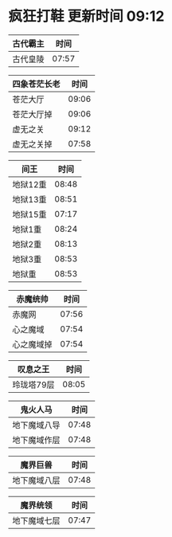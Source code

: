 # 疯狂打鞋 更新时间 09:12

| 古代霸主   | 时间    |
|--------|-------|
| 古代皇陵 | 07:57 |

| 四象苍茫长老   | 时间    |
|--------|-------|
| 苍茫大厅 | 09:06 |
| 苍茫大厅掉 | 09:06 |
| 虚无之关 | 09:12 |
| 虚无之关掉 | 07:58 |

| 间王   | 时间    |
|--------|-------|
| 地狱12重 | 08:48 |
| 地狱13重 | 08:51 |
| 地狱15重 | 07:17 |
| 地狱1重 | 08:24 |
| 地狱2重 | 08:13 |
| 地狱3重 | 08:53 |
| 地狱重 | 08:53 |

| 赤魔统帅   | 时间    |
|--------|-------|
| 赤魔网 | 07:56 |
| 心之魔域 | 07:54 |
| 心之魔域掉 | 07:54 |

| 叹息之王   | 时间    |
|--------|-------|
| 玲珑塔79层 | 08:05 |

| 鬼火人马   | 时间    |
|--------|-------|
| 地下魔域八导 | 07:48 |
| 地下魔域作层 | 07:48 |

| 魔界巨兽   | 时间    |
|--------|-------|
| 地下魔域八层 | 07:48 |

| 魔界统领   | 时间    |
|--------|-------|
| 地下魔域七层 | 07:47 |